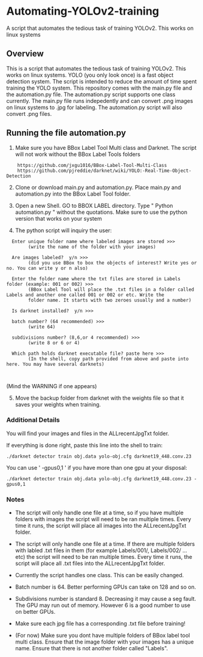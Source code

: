 # Automating-YOLOv2-training

A script that automates the tedious task of training YOLOv2. This works on linux systems


## Overview

This is a script that automates the tedious task of training YOLOv2. This works on linux systems. YOLO (you only look once) is a fast object detection system. The script is intended to reduce the amount of time spent training the YOLO system. This repository comes with the main.py file and the automation.py file. 
The automation.py script supports one class currently.
The main.py file runs indepedently and can convert .png images on linux systems to .jpg for labeling. The automation.py script will also convert .png files.


## Running the file automation.py

1) Make sure you have BBox Label Tool Multi class and Darknet. The script will not work without the BBox Label Tools folders
```
    https://github.com/jxgu1016/BBox-Label-Tool-Multi-Class
    https://github.com/pjreddie/darknet/wiki/YOLO:-Real-Time-Object-Detection
```

2) Clone or download main.py and automation.py. Place main.py and automation.py into the BBox Label Tool folder.

3) Open a new Shell. GO to BBOX LABEL directory. Type " Python automation.py " without the quotations. Make sure to use the python version that works on your system

4) The python script will inquiry the user:
  
```
  Enter unique folder name where labeled images are stored >>>
        (write the name of the folder with your images)
       
  Are images labeled?  y/n >>> 
        (did you use BBox to box the objects of interest? Write yes or no. You can write y or n also)
        
  Enter the folder name where the txt files are stored in Labels folder (example: 001 or 002) >>>
        (BBox Label Tool will place the .txt files in a folder called Labels and another one called 001 or 002 or etc. Write the  
        folder name. It starts with two zeroes usually and a number)

  Is darknet installed?  y/n >>>

  batch number? (64 recommended) >>>
        (write 64)
        
  subdivisions number? (8,6,or 4 recommended) >>>
        (write 8 or 6 or 4)
        
  Which path holds darknet executable file? paste here >>>
        (In the shell, copy path provided from above and paste into here. You may have several darknets)
        
        
```

(Mind the WARNING if one appears)

5) Move the backup folder from darknet with the weights file so that it saves your weights when training.

### Additional Details

You will find your images and files in the ALLrecentJpgTxt folder.

If everything is done right, paste this line into the shell to train:
```
./darknet detector train obj.data yolo-obj.cfg darknet19_448.conv.23
```

You can use ' -gpus0,1 ' if you have more than one gpu at your disposal:
```
./darknet detector train obj.data yolo-obj.cfg darknet19_448.conv.23 -gpus0,1 
```
### Notes

* The script will only handle one file at a time, so if you have multiple folders with images the script will need to be ran multiple times. Every time it runs, the script will place all images into the ALLrecentJpgTxt folder.

* The script will only handle one file at a time. If there are multiple folders with labled .txt files in them (for example Labels/001/, Labels/002/ ... etc) the script will need to be ran multiple times. Every time it runs, the script will place all .txt files into the ALLrecentJpgTxt folder.

* Currently the script handles one class. This can be easily changed.

* Batch number is 64. Better performing GPUs can take on 128 and so on.

* Subdivisions number is standard 8. Decreasing it may cause a seg fault. The GPU may run out of memory. However 6 is a good number to use on better GPUs.

* Make sure each jpg file has a corresponding .txt file before training!
* (For now) Make sure you dont have multiple folders of BBox label tool multi class. Ensure that the image folder with your images has a unique name. Ensure that there is not another folder called "Labels".
